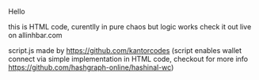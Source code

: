 Hello

this is HTML code,
curentlly in pure chaos but logic works
check it out live on allinhbar.com

script.js made by https://github.com/kantorcodes
(script enables wallet connect via simple implementation in HTML code, checkout for more info https://github.com/hashgraph-online/hashinal-wc)
